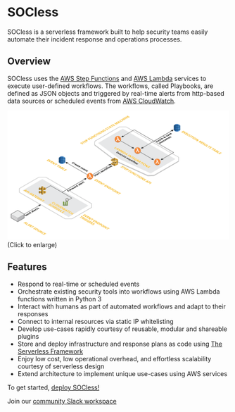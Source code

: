 # SOCless

SOCless is a serverless framework built to help security teams easily automate their incident response and operations processes.

## Overview
SOCless uses the [AWS Step Functions](https://aws.amazon.com/step-functions/) and [AWS Lambda](https://aws.amazon.com/lambda/) services to execute user-defined workflows. The workflows, called Playbooks, are defined as JSON objects and triggered by real-time alerts from http-based data sources or scheduled events from [AWS CloudWatch](https://aws.amazon.com/cloudwatch).

[![SOCless Base Architecture](img/socless-base-architecture.png)](img/socless-base-architecture.png)
(Click to enlarge)

## Features
- Respond to real-time or scheduled events
- Orchestrate existing security tools into workflows using AWS Lambda functions written in Python 3
- Interact with humans as part of automated workflows and adapt to their responses
- Connect to internal resources via static IP whitelisting
- Develop use-cases rapidly courtesy of reusable, modular and shareable plugins
- Store and deploy infrastructure and response plans as code using [The Serverless Framework](https://serverless.com)
- Enjoy low cost, low operational overhead, and effortless scalability courtesy of serverless design
- Extend architecture to implement unique use-cases using AWS services


To get started, [deploy SOCless!](deploying-socless.md)

Join our [community Slack workspace](https://join.slack.com/t/socless/shared_invite/enQtODA3ODEzNzcwNDgxLTBiYjVjYjI4ODI4YTY5YzM4OWRlYjQ1Yzg4M2EzMGUzMGMyYThlN2U5NTI5OWIwZWE1ZTcwNjA2MjgyZDRmMjg)
